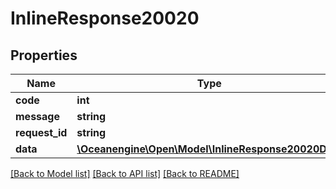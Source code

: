 # InlineResponse20020

## Properties
Name | Type | Description | Notes
------------ | ------------- | ------------- | -------------
**code** | **int** |  | 
**message** | **string** |  | 
**request_id** | **string** |  | 
**data** | [**\Oceanengine\Open\Model\InlineResponse20020Data**](InlineResponse20020Data.md) |  | 

[[Back to Model list]](../README.md#documentation-for-models) [[Back to API list]](../README.md#documentation-for-api-endpoints) [[Back to README]](../README.md)


